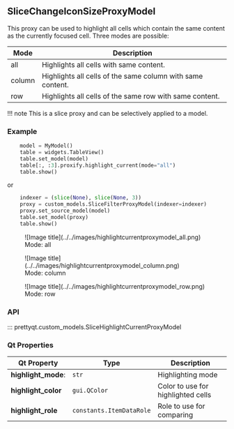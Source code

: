 ## SliceChangeIconSizeProxyModel

This proxy can be used to highlight all cells which contain the same content as the currently focused cell.
Three modes are possible:

| Mode    | Description                                                |
|---------|------------------------------------------------------------|
| all     | Highlights all cells with same content.                    |
| column  | Highlights all cells of the same column with same content. |
| row     | Highlights all cells of the same row with same content.    |


!!! note
    This is a slice proxy and can be selectively applied to a model.

### Example

```py
    model = MyModel()
    table = widgets.TableView()
    table.set_model(model)
    table[:, :3].proxify.highlight_current(mode="all")
    table.show()
```

or

```py
    indexer = (slice(None), slice(None, 3))
    proxy = custom_models.SliceFilterProxyModel(indexer=indexer)
    proxy.set_source_model(model)
    table.set_model(proxy)
    table.show()
```

<figure markdown>
  ![Image title](../../images/highlightcurrentproxymodel_all.png)
  <figcaption>Mode: all</figcaption>
</figure>

<figure markdown>
  ![Image title](../../images/highlightcurrentproxymodel_column.png)
  <figcaption>Mode: column</figcaption>
</figure>

<figure markdown>
  ![Image title](../../images/highlightcurrentproxymodel_row.png)
  <figcaption>Mode: row</figcaption>
</figure>

### API

::: prettyqt.custom_models.SliceHighlightCurrentProxyModel

### Qt Properties

| Qt Property         | Type                     | Description                        |
| --------------------|--------------------------| -----------------------------------|
| **highlight_mode**: | `str`                    | Highlighting mode                  |
| **highlight_color** | `gui.QColor`             | Color to use for highlighted cells |
| **highlight_role**  | `constants.ItemDataRole` | Role to use for comparing          |
